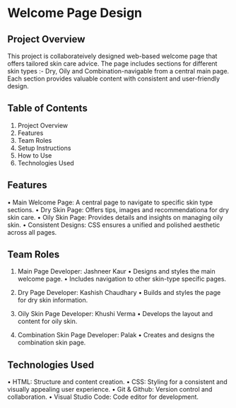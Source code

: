 # Welcome Page Design

## Project Overview
This project is collaborateively designed web-based welcome page that offers tailored skin care advice. The page includes sections for different skin types :- Dry, Oily and Combination-navigable from a central main page. Each section provides valuable content with consistent and user-friendly design.

## Table of Contents
1. Project Overview
2. Features
3. Team Roles
4. Setup Instructions
5. How to Use
6. Technologies Used


## Features
• Main Welcome Page: A central page to navigate to specific skin type sections.
• Dry Skin Page: Offers tips, images and recommendationa for dry skin care.
• Oily Skin Page: Provides details and insights on managing oily skin.
• Consistent Designs: CSS ensures a unified and polished aesthetic across all pages.

## Team Roles
1. Main Page Developer: Jashneer Kaur
   • Designs and styles the main welcome page.
   • Includes navigation to other skin-type specific pages.

2. Dry Page Developer: Kashish Chaudhary
   • Builds and styles the page for dry skin information.

3. Oily Skin Page Developer: Khushi Verma
   • Develops the layout and content for oily skin.

4. Combination Skin Page Developer: Palak
   • Creates and designs the combination skin page.

## Technologies Used
• HTML: Structure and content creation.
• CSS: Styling for a consistent and visually appealing user experience.
• Git & Github: Version control and collaboration.
• Visual Studio Code: Code editor for development.



   
